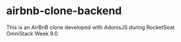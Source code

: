 # airbnb-clone-backend

This is an AirBnB clone developed with AdonisJS during RocketSeat OmniStack Week 9.0
